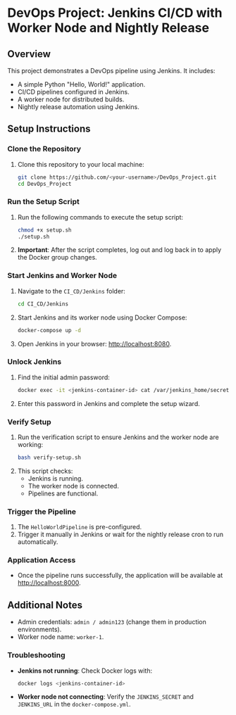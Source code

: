 
# DevOps Project: Jenkins CI/CD with Worker Node and Nightly Release

## Overview
This project demonstrates a DevOps pipeline using Jenkins. It includes:
- A simple Python "Hello, World!" application.
- CI/CD pipelines configured in Jenkins.
- A worker node for distributed builds.
- Nightly release automation using Jenkins.

## Setup Instructions

### Clone the Repository
1. Clone this repository to your local machine:
   ```bash
   git clone https://github.com/<your-username>/DevOps_Project.git
   cd DevOps_Project
   ```

### Run the Setup Script
1. Run the following commands to execute the setup script:
   ```bash
   chmod +x setup.sh
   ./setup.sh
   ```
2. **Important**: After the script completes, log out and log back in to apply the Docker group changes.

### Start Jenkins and Worker Node
1. Navigate to the `CI_CD/Jenkins` folder:
   ```bash
   cd CI_CD/Jenkins
   ```
2. Start Jenkins and its worker node using Docker Compose:
   ```bash
   docker-compose up -d
   ```
3. Open Jenkins in your browser: [http://localhost:8080](http://localhost:8080).

### Unlock Jenkins
1. Find the initial admin password:
   ```bash
   docker exec -it <jenkins-container-id> cat /var/jenkins_home/secrets/initialAdminPassword
   ```
2. Enter this password in Jenkins and complete the setup wizard.

### Verify Setup
1. Run the verification script to ensure Jenkins and the worker node are working:
   ```bash
   bash verify-setup.sh
   ```
2. This script checks:
   - Jenkins is running.
   - The worker node is connected.
   - Pipelines are functional.

### Trigger the Pipeline
1. The `HelloWorldPipeline` is pre-configured.
2. Trigger it manually in Jenkins or wait for the nightly release cron to run automatically.

### Application Access
- Once the pipeline runs successfully, the application will be available at [http://localhost:8000](http://localhost:8000).

## Additional Notes
- Admin credentials: `admin / admin123` (change them in production environments).
- Worker node name: `worker-1`.

### Troubleshooting
- **Jenkins not running**: Check Docker logs with:
  ```bash
  docker logs <jenkins-container-id>
  ```
- **Worker node not connecting**: Verify the `JENKINS_SECRET` and `JENKINS_URL` in the `docker-compose.yml`.
